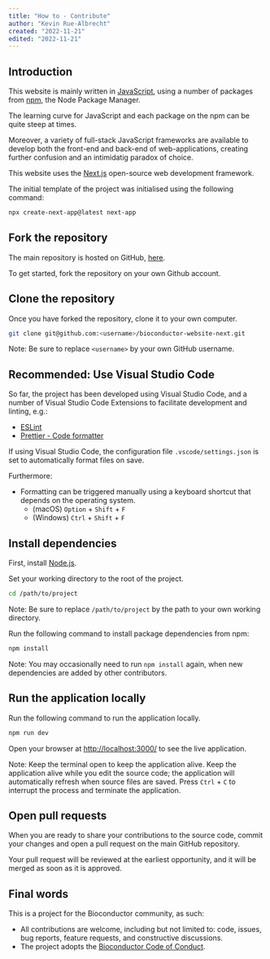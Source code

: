 ```yaml
---
title: "How to - Contribute"
author: "Kevin Rue-Albrecht"
created: "2022-11-21"
edited: "2022-11-21"
---
```


## Introduction

This website is mainly written in [JavaScript][javascript-website],
using a number of packages from [npm][npm-website], the Node Package Manager.

The learning curve for JavaScript and each package on the npm can be quite steep at times.

Moreover, a variety of full-stack JavaScript frameworks are available
to develop both the front-end and back-end of web-applications,
creating further confusion and an intimidatig paradox of choice.

This website uses the [Next.js][nextjs-website] open-source web development framework.

The initial template of the project was initialised using the following command:

```bash
npx create-next-app@latest next-app
```

## Fork the repository

The main repository is hosted on GitHub, [here][github-repository].

To get started, fork the repository on your own Github account.

## Clone the repository

Once you have forked the repository, clone it to your own computer.

```bash
git clone git@github.com:<username>/bioconductor-website-next.git
```

Note: Be sure to replace `<username>` by your own GitHub username.

## Recommended: Use Visual Studio Code

So far, the project has been developed using Visual Studio Code,
and a number of Visual Studio Code Extensions to facilitate development and linting, e.g.:

- [ESLint][eslint-website]
- [Prettier - Code formatter][prettier-website]

If using Visual Studio Code, the configuration file `.vscode/settings.json` is set to automatically format files on save.

Furthermore:

- Formatting can be triggered manually using a keyboard shortcut that depends on the operating system.
  - (macOS) `Option` + `Shift` + `F`
  - (Windows) `Ctrl` + `Shift` + `F`

## Install dependencies

First, install [Node.js][nodejs-website].

Set your working directory to the root of the project.

```bash
cd /path/to/project
```

Note: Be sure to replace `/path/to/project` by the path to your own working directory.

Run the following command to install package dependencies from npm:

```bash
npm install
```

Note: You may occasionally need to run `npm install` again,
when new dependencies are added by other contributors.

## Run the application locally

Run the following command to run the application locally.

```bash
npm run dev
```

Open your browser at <http://localhost:3000/> to see the live application.

Note:
Keep the terminal open to keep the application alive.
Keep the application alive while you edit the source code;
the application will automatically refresh when source files are saved.
Press `Ctrl` + `C` to interrupt the process and terminate the application.

## Open pull requests

When you are ready to share your contributions to the source code,
commit your changes and open a pull request on the main GitHub repository.

Your pull request will be reviewed at the earliest opportunity,
and it will be merged as soon as it is approved.

## Final words

This is a project for the Bioconductor community, as such:

- All contributions are welcome, including but not limited to: code, issues, bug reports, feature requests, and constructive discussions.
- The project adopts the [Bioconductor Code of Conduct][bioc-coc].

<!-- Links -->

[javascript-website]: https://www.javascript.com
[npm-website]: https://www.npmjs.com
[nextjs-website]: https://nextjs.org
[github-repository]: https://github.com/kevinrue/bioconductor-website-next
[eslint-website]: https://eslint.org
[prettier-website]: https://prettier.io/
[nodejs-website]: https://nodejs.org/
[bioc-coc]: https://bioconductor.github.io/bioc_coc_multilingual/
